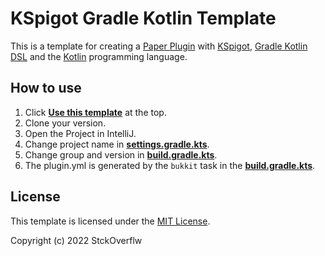 # KSpigot Gradle Kotlin Template
This is a template for creating a [Paper Plugin](https://papermc.io) with [KSpigot](https://github.com/jakobkmar/kspigot), [Gradle Kotlin DSL](https://docs.gradle.org/current/userguide/kotlin_dsl.html) and the [Kotlin](https://kotlinlang.org) programming language.

## How to use
1. Click [**Use this template**](../../generate) at the top.
2. Clone your version.
3. Open the Project in IntelliJ.
4. Change project name in [**settings.gradle.kts**](/settings.gradle.kts#L1).
5. Change group and version in [**build.gradle.kts**](/build.gradle.kts#L9-L10).
6. The plugin.yml is generated by the `bukkit` task in the [**build.gradle.kts**](/build.gradle.kts#L36-L47).

## License
This template is licensed under the [MIT License](https://choosealicense.com/licenses/mit/).

Copyright (c) 2022 StckOverflw

